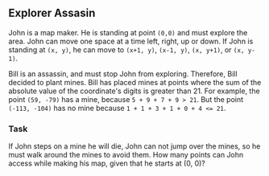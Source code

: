 ## Explorer Assasin

John is a map maker. He is standing at point `(0,0)` and must explore the area. John can move one space at a time left, right, up or down. If John is standing at `(x, y)`, he can move to `(x+1, y)`, `(x-1, y)`, `(x, y+1)`, or `(x, y-1)`.

Bill is an assassin, and must stop John from exploring. Therefore, Bill decided to plant mines. Bill has placed mines at points where the sum of the absolute value of the coordinate's digits is greater than 21. For example, the point `(59, -79)` has a mine, because `5 + 9 + 7 + 9 > 21`. But the point `(-113, -104)` has no mine because ` 1 + 1 + 3 + 1 + 0 + 4 <= 21 `.

### Task
If John steps on a mine he will die, John can not jump over the mines, so he must walk around the mines to avoid them. How many points can John access while making his map, given that he starts at (0, 0)?

